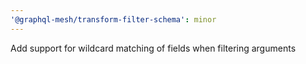 ```yaml
---
'@graphql-mesh/transform-filter-schema': minor
---
```


Add support for wildcard matching of fields when filtering arguments
